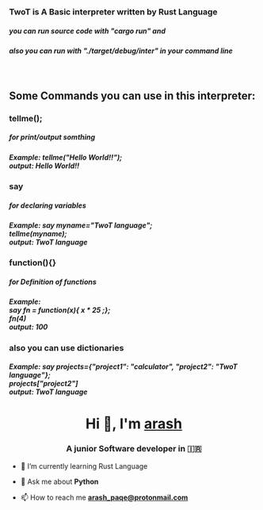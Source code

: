 <h3>TwoT is A Basic interpreter written by Rust Language</h3>

<h5>you can run source code with "cargo run" and</h5>
<h5>also you can run with "./target/debug/inter" in your command line</h5><br>
<h2>Some Commands you can use in this interpreter: </h2>
<h3>tellme();</h3>
<h5>for print/output somthing</h5>
<h5>Example: tellme("Hello World!!");<br>output: Hello World!!</h5>

<h3>say</h3>
<h5>for declaring variables</h5>
<h5>Example: say myname="TwoT language";<br>tellme(myname);<br>output: TwoT language</h5>

<h3>function(){}</h3>
<h5>for Definition of functions</h5>
<h5>Example:<br> say fn = function(x){ x * 25 ;};<br>fn(4)<br>output: 100</h5>

<h3>also you can use dictionaries</h3>

<h5>Example: say projects={"project1": "calculator", "project2": "TwoT language"};<br>projects["project2"]<br>output: TwoT language</h5>

<h1 align="center">Hi 👋, I'm <a href="https://github.com/arashPQ" target="blank">
arash</a></h1>
<h3 align="center">A junior Software developer in &#127470&#127479 </h3>


- 🌱 I’m currently learning Rust Language

- 💬 Ask me about **Python**

- 📫 How to reach me **arash_paqe@protonmail.com**
